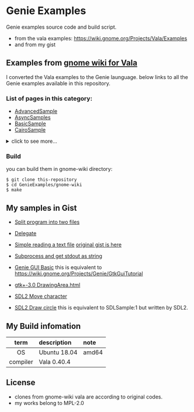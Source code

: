 # Genie Examples
Genie examples source code and build script.

- from the vala examples:
    https://wiki.gnome.org/Projects/Vala/Examples
- and from my gist

## Examples from [gnome wiki for Vala](https://wiki.gnome.org/Projects/Vala/Examples)

I converted the Vala examples to the Genie launguage.
below links to all the Genie examples available in this repository.

### List of pages in this category:

<summary>

- [AdvancedSample](gnome-wiki/AdvancedSample.md)
- [AsyncSamples](gnome-wiki/AsyncSamples.md)
- [BasicSample](gnome-wiki/BasicSample.md)
- [CairoSample](gnome-wiki/CairoSample.md)

<details>
<summary>click to see more...</summary><p>

- [CharacterSample](gnome-wiki/CharacterSample.md)
- [ClutterSamples](gnome-wiki/ClutterSamples.md)
- [ConditionalCompilationSample](gnome-wiki/ConditionalCompilationSample.md)
- [CursesSample](gnome-wiki/CursesSample.md)
- [CustomWidgetSamples](gnome-wiki/CustomWidgetSamples.md)
- [DBusClientSamples](gnome-wiki/DBusClientSamples.md)
- [DBusClientSamples/Waiting](gnome-wiki/DBusClientSamples/Waiting.md)
- [DBusServerSample](gnome-wiki/DBusServerSample.md)
- [DBusServerSamplePassingObjects](gnome-wiki/DBusServerSamplePassingObjects.md)
- [DragAndDropSample](gnome-wiki/DragAndDropSample.md)
- [GIOCompressionSample](gnome-wiki/GIOCompressionSample.md)
- [GIONetworkingSample](gnome-wiki/GIONetworkingSample.md)
- [GIOSamples](gnome-wiki/GIOSamples.md)
- [GSFSample](gnome-wiki/GSFSample.md)
- [GSLSample](gnome-wiki/GSLSample.md)
- [GSettingsSample](gnome-wiki/GSettingsSample.md)
- [GStreamerSample](gnome-wiki/GStreamerSample.md)
- [GStreamerSamples](gnome-wiki/GStreamerSamples.md)
- [GTKSample](gnome-wiki/GTKSample.md)
- [GdlSample](gnome-wiki/GdlSample.md)
- [Gedit3PluginSample](gnome-wiki/Gedit3PluginSample.md)
- [GeeSamples](gnome-wiki/GeeSamples.md)
- [GnomeDesktopAndGMenuExample](gnome-wiki/GnomeDesktopAndGMenuExample.md)
- [GtkCellRendererSample](gnome-wiki/GtkCellRendererSample.md)
- [InputSamples](gnome-wiki/InputSamples.md)
- [IoChannelsSample](gnome-wiki/IoChannelsSample.md)
- [JsonSample](gnome-wiki/JsonSample.md)
- [LibSoupSample](gnome-wiki/LibSoupSample.md)
- [ListSample](gnome-wiki/ListSample.md)
- [LoudmouthSample](gnome-wiki/LoudmouthSample.md)
- [LuaSample](gnome-wiki/LuaSample.md)
- [MxSample](gnome-wiki/MxSample.md)
- [OpenGLSamples](gnome-wiki/OpenGLSamples.md)
- [PangoCairoSample](gnome-wiki/PangoCairoSample.md)
- [PopplerSample](gnome-wiki/PopplerSample.md)
- [PropertiesSample](gnome-wiki/PropertiesSample.md)
- [PulseAudioSamples](gnome-wiki/PulseAudioSamples.md)
- [SDLBouncingBall](gnome-wiki/SDLBouncingBall.md)
- [SDLSample](gnome-wiki/SDLSample.md)
- [SharedLibSample](gnome-wiki/SharedLibSample.md)
- [SqliteSample](gnome-wiki/SqliteSample.md)
- [StringSample](gnome-wiki/StringSample.md)
- [TestSample](gnome-wiki/TestSample.md)
- [ThreadingSamples](gnome-wiki/ThreadingSamples.md)
- [TiffSample](gnome-wiki/TiffSample.md)
- [TimeSample](gnome-wiki/TimeSample.md)
- [TypeModuleSample](gnome-wiki/TypeModuleSample.md)
- [TypeModules](gnome-wiki/TypeModules.md)
- [USBSample](gnome-wiki/USBSample.md)
- [ValueSample](gnome-wiki/ValueSample.md)
- [WebKitSample](gnome-wiki/WebKitSample.md)
- [Win32CrossBuildSample](gnome-wiki/Win32CrossBuildSample.md)
- [XmlSample](gnome-wiki/XmlSample.md)

</p></details>

### Build
you can build them in gnome-wiki directory:

```
$ git clone this-repository
$ cd GenieExamples/gnome-wiki
$ make
```


## My samples in Gist

- [Split program into two files](examples/twofiles.md)
- [Delegate](examples/delegate.md)
- [Simple reading a text file](examples/file_read.md)
    [original gist is here](https://gist.github.com/kuri65536/7b1930570a94e9a7ffc7a6ff9657edfb)
- [Subprocess and get stdout as string](examples/subprocess_pipe.md)
- [Genie GUI Basic](https://gist.github.com/kuri65536/d787a6cbbe0ed485ec4e714085a266bf)
    this is equivalent to https://wiki.gnome.org/Projects/Genie/GtkGuiTutorial

- [gtk+-3.0 DrawingArea.html](https://gist.github.com/kuri65536/844b89c1825f2c581d4333d5c8b2a3dd)
- [SDL2 Move character](https://gist.github.com/kuri65536/844b89c1825f2c581d4333d5c8b2a3dd)
- [SDL2 Draw circle](https://gist.github.com/kuri65536/55b19ae1b230f4d41539243d2c60da25)
    this is equivalent to SDLSample:1 but written by SDL2.


## My Build infomation

| term     | description  | note  |
|:--------:|:-------------|:------|
| OS       | Ubuntu 18.04 | amd64 |
| compiler | Vala 0.40.4  |       |


## License

- clones from gnome-wiki vala are according to original codes.
- my works belong to MPL-2.0

